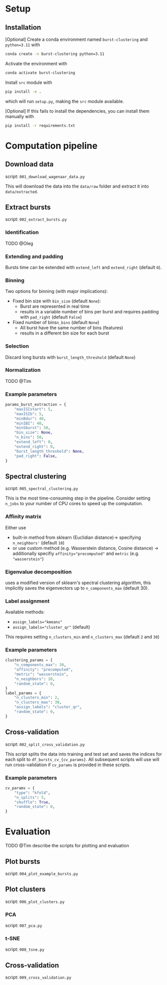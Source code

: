 # Setup

## Installation
[Optional] Create a conda environment named `burst-clustering` and `python=3.11` with
```bash
conda create -n burst-clustering python=3.11
```
Activate the environment with
```bash
conda activate burst-clustering
```

Install `src` module with
```bash
pip install -e .
```
which will run `setup.py`, making the `src` module available.

[Optional] If this fails to install the dependencies, you can install them manually with
```bash
pip install -r requirements.txt
```

# Computation pipeline

## Download data
script: `001_download_wagenaar_data.py`

This will download the data into the `data/raw` folder and extract it into `data/extracted`.

## Extract bursts
script: `002_extract_bursts.py`
### Identification
TODO @Oleg

### Extending and padding
Bursts time can be extended with `extend_left` and `extend_right` (default `0`).

### Binning
Two options for binning (with major implications):
- Fixed bin size with `bin_size` (default `None`):
    - Burst are represented in real time
    - results in a variable number of bins per burst and requires padding with `pad_right` (default `False`)
- Fixed number of bins`n_bins` (default `None`)
    - All burst have the same number of bins (features)
    - results in a different bin size for each burst

### Selection
Discard long bursts with `burst_length_threshold` (default `None`)

### Normalization
TODO @Tim

### Example parameters
```python
params_burst_extraction = {
    "maxISIstart": 5,
    "maxISIb": 5,
    "minBdur": 40,
    "minIBI": 40,
    "minSburst": 50,
    "bin_size": None,
    "n_bins": 50,
    "extend_left": 0,
    "extend_right": 0,
    "burst_length_threshold": None,
    "pad_right": False,
}
```

## Spectral clustering
script: `005_spectral_clustering.py`

This is the most time-consuming step in the pipeline.
Consider setting `n_jobs` to your number of CPU cores to speed up the computation.
### Affinity matrix
Either use
- built-in method from sklearn (Euclidian distance)-> specifying `n_neighbors'` (default `10`)
- or use custom method (e.g. Wasserstein distance, Cosine distance)
-> additionally specifiy `affinity="precomputed"` and `metric` (e.g. `"wasserstein"`)

### Eigenvalue decomposition
uses a modified version of sklearn's spectral clustering algorithm,
this implicitly saves the eigenvectors up to `n_components_max` (default 30).
### Label assignment
Available methods:
- `assign_labels="kmeans"`
- `assign_labels="cluster_qr"` (default)

This requires setting `n_clusters_min` and `n_clusters_max` (default `2` and `30`)
### Example parameters
```python
clustering_params = {
    "n_components_max": 30,
    "affinity": "precomputed",
    "metric": "wasserstein",
    "n_neighbors": 10,
    "random_state": 0,
}
label_params = {
    "n_clusters_min": 2,
    "n_clusters_max": 30,
    "assign_labels": "cluster_qr",
    "random_state": 0,
}
```

## Cross-validation
script: `002_split_cross_validation.py`

This script splits the data into training and test set and saves the indices for each split to `df_bursts_cv_{cv_params}`.
All subsequent scripts will use will run cross-validation if `cv_params` is provided in these scripts.

### Example parameters
```python
cv_params = {
    "type": "kfold",
    "n_splits": 5,
    "shuffle": True,
    "random_state": 0,
}
```

# Evaluation
TODO @Tim describe the scripts for plotting and evaluation

## Plot bursts
script: `004_plot_example_bursts.py`

## Plot clusters
script: `006_plot_clusters.py`

### PCA
script: `007_pca.py`

### t-SNE
script: `008_tsne.py`

## Cross-validation
script: `009_cross_validation.py`
